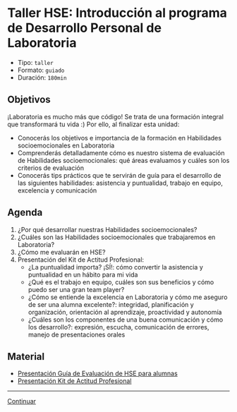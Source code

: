 # Taller HSE: Introducción al programa de Desarrollo Personal de Laboratoria
- Tipo: `taller`
- Formato: `guiado`
- Duración: `180min`

## Objetivos

¡Laboratoria es mucho más que código! Se trata de una formación integral que
transformará tu vida :) Por ello, al finalizar esta unidad:
- Conocerás los objetivos e importancia de la formación en Habilidades
socioemocionales en Laboratoria
- Comprenderás detalladamente cómo es nuestro sistema de evaluación de
Habilidades socioemocionales: qué áreas evaluamos y cuáles son los criterios de evaluación
- Conocerás tips prácticos que te servirán de guía para el desarrollo de
las siguientes habilidades: asistencia y puntualidad, trabajo en equipo,
excelencia y comunicación

## Agenda

1. ¿Por qué desarrollar nuestras Habilidades socioemocionales?
2. ¿Cuáles son las Habilidades socioemocionales que trabajaremos en Laboratoria?
3. ¿Cómo me evaluarán en HSE?
4. Presentación del Kit de Actitud Profesional: 	
	* ¿La puntualidad importa? ¡SÍ!: cómo convertir la asistencia y puntualidad
  en un hábito para mi vida
	* ¿Qué es el trabajo en equipo, cuáles son sus beneficios y cómo puedo ser
  una gran team player?
	* ¿Cómo se entiende la excelencia en Laboratoria y cómo me aseguro de ser
  una alumna excelente?: integridad, planificación y organización, orientación
  al aprendizaje, proactividad y autonomía
	* ¿Cuáles son los componentes de una buena comunicación y cómo los
  desarrollo?: expresión, escucha, comunicación de errores, manejo de
  presentaciones orales

## Material
* [Presentación Guía de Evaluación de HSE para alumnas](https://docs.google.com/presentation/d/1wEp96YqyJDSPeh6zbEaMVq1jPt1ebqsXyulvXMf6Qgo/edit#slide=id.g1b73c42c66_0_124)
* [Presentación Kit de Actitud Profesional](https://docs.google.com/presentation/d/1GfqZTQbekbyJf4UqP-RqrSB1zDDhKu9bvUv5u7u7vdg/edit#slide=id.g266b40249b_0_0)

***
[Continuar](11-guided-exercises.md)
